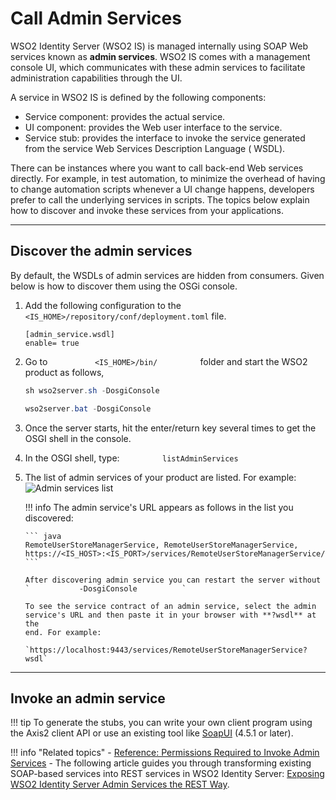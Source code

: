 # Call Admin Services

WSO2 Identity Server (WSO2 IS) is managed internally using SOAP Web services known as
**admin services**. WSO2 IS comes with a management console UI,
which communicates with these admin services to facilitate
administration capabilities through the UI.

A service in WSO2 IS is defined by the following components:

-   Service component: provides the actual service.
-   UI component: provides the Web user interface to the service.
-   Service stub: provides the interface to invoke the service generated
    from the service Web Services Description Language ( WSDL).

There can be instances where you want to call back-end Web services
directly. For example, in test automation, to minimize the overhead of
having to change automation scripts whenever a UI change happens,
developers prefer to call the underlying services in scripts. The topics
below explain how to discover and invoke these services from your
applications.


---

## Discover the admin services

By default, the WSDLs of admin services are hidden from consumers. Given
below is how to discover them using the
OSGi console.

1.  Add the following configuration to the `<IS_HOME>/repository/conf/deployment.toml` file.
   
       ``` 
       [admin_service.wsdl] 
       enable= true
       ```
 
    
2.  Go to `           <IS_HOME>/bin/          ` folder and start
    the WSO2 product as follows,

    ``` java tab="In Linux Environment"
    sh wso2server.sh -DosgiConsole
    ```

    ``` java tab="In Windows Environment"
    wso2server.bat -DosgiConsole
    ```

3.  Once the server starts, hit the enter/return key several times to
    get the OSGI shell in the console.

4.  In the OSGI shell, type: `          listAdminServices         `

5.  The list of admin services of your product are listed. For
    example:  
    ![Admin services list](../../assets/img/apis/admin-services-list.png) 

    !!! info 
        The admin service's URL appears as follows in the list you discovered:
    
        ``` java
        RemoteUserStoreManagerService, RemoteUserStoreManagerService, https://<IS_HOST>:<IS_PORT>/services/RemoteUserStoreManagerService/  
        ```
        
        After discovering admin service you can restart the server without
        `           -DosgiConsole          `

        To see the service contract of an admin service, select the admin
        service's URL and then paste it in your browser with **?wsdl** at the
        end. For example:
    
        `https://localhost:9443/services/RemoteUserStoreManagerService?wsdl`
    
---

## Invoke an admin service

!!! tip
    To generate the stubs, you can write your own client program using the Axis2 client API or use an existing tool like [SoapUI](http://www.soapui.org/) (4.5.1 or later).
    
    
!!! info "Related topics"
    -   [Reference: Permissions Required to Invoke Admin Services](../../../references/permissions-required-to-invoke-admin-services)
    -   The following article guides you through transforming existing SOAP-based services into REST services in WSO2 Identity Server: [Exposing WSO2 Identity Server Admin Services the REST Way](http://wso2.com/library/articles/2016/10/article-exposing-wso2-identity-server-admin-services-the-rest-way/#step2).
